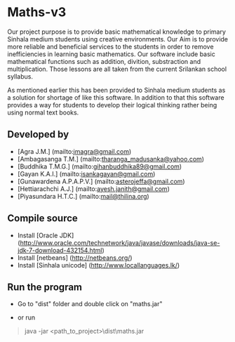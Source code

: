 Maths-v3
========

Our project purpose is to provide basic mathematical knowledge to primary Sinhala medium students using creative
environments. Our Aim  is to provide  more reliable and  beneficial services to the students in order to remove 
inefficiencies in learning basic mathematics. Our software include basic mathematical functions such as addition, 
divition, substraction and multiplication. Those lessons are all taken from the current Srilankan school syllabus. 

As mentioned  earlier this has  been  provided to  Sinhala  medium  students  as a  solution for shortage of like 
this software. In addition  to  that this software  provides  a way  for students to develop their logical thinking 
rather being using normal text books.

## Developed by

- [Agra J.M.] (mailto:jmagra@gmail.com)
- [Ambagasanga T.M.] (mailto:tharanga_madusanka@yahoo.com)
- [Buddhika T.M.G.] (mailto:gihanbuddhika89@gmail.com)
- [Gayan K.A.I.] (mailto:isankagayan@gmail.com)
- [Gunawardena A.P.A.P.V.] (mailto:asterojeffa@gmail.com)
- [Hettiarachchi A.J.] (mailto:ayesh.janith@gmail.com)
- [Piyasundara H.T.C.] (mailto:mail@thilina.org)
    
## Compile source

- Install [Oracle JDK] (http://www.oracle.com/technetwork/java/javase/downloads/java-se-jdk-7-download-432154.html)
- Install [netbeans] (http://netbeans.org/)
- Install [Sinhala unicode] (http://www.locallanguages.lk/)

## Run the program

- Go to "dist" folder and double click on "maths.jar"
    
- or run
    
> java -jar <path_to_project>\dist\maths.jar
